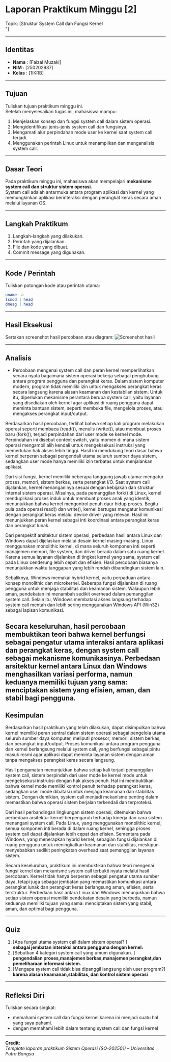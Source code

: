 
# Laporan Praktikum Minggu [2]
Topik: [Struktur System Call dan Fungsi Kernel  
"]

---

## Identitas
- **Nama**  : [Faizal Muzaki]  
- **NIM**   : [250202937]  
- **Kelas** : [1IKRB]

---

## Tujuan
Tuliskan tujuan praktikum minggu ini.  
Setelah menyelesaikan tugas ini, mahasiswa mampu:
1. Menjelaskan konsep dan fungsi system call dalam sistem operasi.
2. Mengidentifikasi jenis-jenis system call dan fungsinya.
3. Mengamati alur perpindahan mode user ke kernel saat system call terjadi.
4. Menggunakan perintah Linux untuk menampilkan dan menganalisis system call.


---

## Dasar Teori
Pada praktikum minggu ini, mahasiswa akan mempelajari **mekanisme system call dan struktur sistem operasi**.  
System call adalah antarmuka antara program aplikasi dan kernel yang memungkinkan aplikasi berinteraksi dengan perangkat keras secara aman melalui layanan OS.

---

## Langkah Praktikum
1. Langkah-langkah yang dilakukan.  
2. Perintah yang dijalankan.  
3. File dan kode yang dibuat.  
4. Commit message yang digunakan.

---

## Kode / Perintah
Tuliskan potongan kode atau perintah utama:
```bash
uname -a
lsmod | head
dmesg | head
```

---

## Hasil Eksekusi
Sertakan screenshot hasil percobaan atau diagram:
![Screenshot hasil](screenshots/example.png)

---

## Analisis
- Percobaan mengenai system call dan peran kernel memperlihatkan secara nyata bagaimana sistem operasi bekerja sebagai penghubung antara program pengguna dan perangkat keras. Dalam sistem komputer modern, program tidak memiliki izin untuk mengakses perangkat keras secara langsung karena alasan keamanan dan kestabilan sistem. Untuk itu, diperlukan mekanisme perantara berupa system call, yaitu layanan yang disediakan oleh kernel agar aplikasi di ruang pengguna dapat meminta bantuan sistem, seperti membuka file, mengelola proses, atau mengakses perangkat input/output.

Berdasarkan hasil percobaan, terlihat bahwa setiap kali program melakukan operasi seperti membaca (read()), menulis (write()), atau membuat proses baru (fork()), terjadi perpindahan dari user mode ke kernel mode. Perpindahan ini disebut context switch, yaitu momen di mana sistem operasi mengambil alih kendali untuk mengeksekusi instruksi yang memerlukan hak akses lebih tinggi. Hasil ini mendukung teori dasar bahwa kernel berperan sebagai pengendali utama seluruh sumber daya sistem, sedangkan user mode hanya memiliki izin terbatas untuk menjalankan aplikasi.

Dari sisi fungsi, kernel memiliki beberapa tanggung jawab utama: mengatur proses, memori, sistem berkas, serta perangkat I/O. Saat system call dijalankan, kernel menanganinya sesuai dengan kebijakan dan struktur internal sistem operasi. Misalnya, pada pemanggilan fork() di Linux, kernel menduplikasi proses induk untuk membuat proses anak yang identik, menunjukkan bahwa kernel mengontrol penuh daur hidup proses. Begitu pula pada operasi read() dan write(), kernel bertugas mengatur komunikasi dengan perangkat keras melalui device driver yang relevan. Hasil ini menunjukkan peran kernel sebagai inti koordinasi antara perangkat keras dan perangkat lunak.

Dari perspektif arsitektur sistem operasi, perbedaan hasil antara Linux dan Windows dapat dijelaskan melalui desain kernel masing-masing. Linux menggunakan monolithic kernel, di mana seluruh komponen inti seperti manajemen memori, file system, dan driver berada dalam satu ruang kernel. Karena semua layanan dijalankan di tingkat kernel yang sama, system call pada Linux cenderung lebih cepat dan efisien. Hasil percobaan biasanya menunjukkan waktu tanggapan yang lebih rendah dibandingkan sistem lain.

Sebaliknya, Windows memakai hybrid kernel, yaitu perpaduan antara konsep monolithic dan microkernel. Beberapa fungsi dijalankan di ruang pengguna untuk menjaga stabilitas dan keamanan sistem. Walaupun lebih aman, pendekatan ini menambah sedikit overhead dalam pemanggilan system call. Selain itu, Windows membatasi akses langsung terhadap system call mentah dan lebih sering menggunakan Windows API (Win32) sebagai lapisan komunikasi.

Secara keseluruhan, hasil percobaan membuktikan teori bahwa kernel berfungsi sebagai pengatur utama interaksi antara aplikasi dan perangkat keras, dengan system call sebagai mekanisme komunikasinya. Perbedaan arsitektur kernel antara Linux dan Windows menghasilkan variasi performa, namun keduanya memiliki tujuan yang sama: menciptakan sistem yang efisien, aman, dan stabil bagi pengguna.
---

## Kesimpulan
Berdasarkan hasil praktikum yang telah dilakukan, dapat disimpulkan bahwa kernel memiliki peran sentral dalam sistem operasi sebagai pengelola utama seluruh sumber daya komputer, meliputi prosesor, memori, sistem berkas, dan perangkat input/output. Proses komunikasi antara program pengguna dan kernel berlangsung melalui system call, yang berfungsi sebagai pintu masuk resmi agar aplikasi dapat meminta layanan sistem dengan aman tanpa mengakses perangkat keras secara langsung.

Hasil pengamatan menunjukkan bahwa setiap kali terjadi pemanggilan system call, sistem berpindah dari user mode ke kernel mode untuk mengeksekusi instruksi dengan hak akses penuh. Hal ini membuktikan bahwa kernel mode memiliki kontrol penuh terhadap perangkat keras, sedangkan user mode dibatasi untuk menjaga keamanan dan stabilitas sistem. Dengan demikian, system call menjadi mekanisme penting dalam memastikan bahwa operasi sistem berjalan terkendali dan terproteksi.

Dari hasil perbandingan lingkungan sistem operasi, ditemukan bahwa perbedaan arsitektur kernel berpengaruh terhadap kinerja dan cara sistem menangani system call. Pada Linux, yang menggunakan monolithic kernel, semua komponen inti berada di dalam ruang kernel, sehingga proses system call dapat dijalankan lebih cepat dan efisien. Sementara pada Windows, yang menerapkan hybrid kernel, sebagian fungsi dijalankan di ruang pengguna untuk meningkatkan keamanan dan stabilitas, meskipun menyebabkan sedikit peningkatan overhead saat pemanggilan layanan sistem.

Secara keseluruhan, praktikum ini membuktikan bahwa teori mengenai fungsi kernel dan mekanisme system call terbukti nyata melalui hasil percobaan. Kernel tidak hanya berperan sebagai pengatur utama sumber daya, tetapi juga sebagai jembatan yang memastikan komunikasi antara perangkat lunak dan perangkat keras berlangsung aman, efisien, serta terstruktur. Perbedaan hasil antara Linux dan Windows menunjukkan bahwa setiap sistem operasi memiliki pendekatan desain yang berbeda, namun keduanya memiliki tujuan yang sama: menciptakan sistem yang stabil, aman, dan optimal bagi pengguna.

---

## Quiz
1. [Apa fungsi utama system call dalam sistem operasi? ]  
   **sebagai jembatan interaksi antara pengguna dengan kernel:**  
2. [Sebutkan 4 kategori system call yang umum digunakan.  ]  
   **pengendalian proses,manajemen berkas,manajemen perangkat,dan pemeliharaan informasi sistem.**  
3. [Mengapa system call tidak bisa dipanggil langsung oleh user program?]  
   **karena alasan keamanan,stabilitas, dan kontrol sistem operasi**  

---

## Refleksi Diri
Tuliskan secara singkat:
- memahami system call dan fungsi kernel,karena ini menjadi suatu hal yang saya pahami.  
- dengan memahami lebih dalam tentang system call dan fungsi kernel

---

**Credit:**  
_Template laporan praktikum Sistem Operasi (SO-202501) – Universitas Putra Bangsa_
